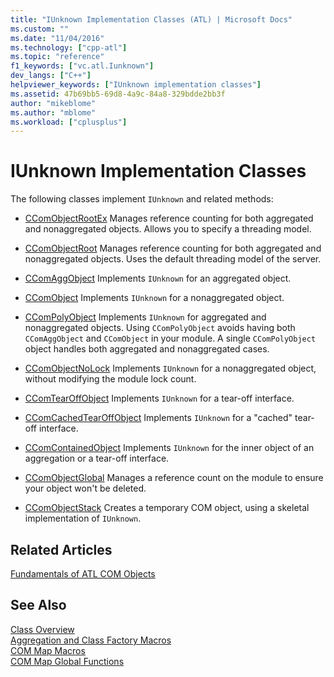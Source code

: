 ```yaml
---
title: "IUnknown Implementation Classes (ATL) | Microsoft Docs"
ms.custom: ""
ms.date: "11/04/2016"
ms.technology: ["cpp-atl"]
ms.topic: "reference"
f1_keywords: ["vc.atl.Iunknown"]
dev_langs: ["C++"]
helpviewer_keywords: ["IUnknown implementation classes"]
ms.assetid: 47b69bb5-69d8-4a9c-84a8-329bdde2bb3f
author: "mikeblome"
ms.author: "mblome"
ms.workload: ["cplusplus"]
---
```

# IUnknown Implementation Classes

The following classes implement `IUnknown` and related methods:

- [CComObjectRootEx](../atl/reference/ccomobjectrootex-class.md) Manages reference counting for both aggregated and nonaggregated objects. Allows you to specify a threading model.

- [CComObjectRoot](../atl/reference/ccomobjectroot-class.md) Manages reference counting for both aggregated and nonaggregated objects. Uses the default threading model of the server.

- [CComAggObject](../atl/reference/ccomaggobject-class.md) Implements `IUnknown` for an aggregated object.

- [CComObject](../atl/reference/ccomobject-class.md) Implements `IUnknown` for a nonaggregated object.

- [CComPolyObject](../atl/reference/ccompolyobject-class.md) Implements `IUnknown` for aggregated and nonaggregated objects. Using `CComPolyObject` avoids having both `CComAggObject` and `CComObject` in your module. A single `CComPolyObject` object handles both aggregated and nonaggregated cases.

- [CComObjectNoLock](../atl/reference/ccomobjectnolock-class.md) Implements `IUnknown` for a nonaggregated object, without modifying the module lock count.

- [CComTearOffObject](../atl/reference/ccomtearoffobject-class.md) Implements `IUnknown` for a tear-off interface.

- [CComCachedTearOffObject](../atl/reference/ccomcachedtearoffobject-class.md) Implements `IUnknown` for a "cached" tear-off interface.

- [CComContainedObject](../atl/reference/ccomcontainedobject-class.md) Implements `IUnknown` for the inner object of an aggregation or a tear-off interface.

- [CComObjectGlobal](../atl/reference/ccomobjectglobal-class.md) Manages a reference count on the module to ensure your object won't be deleted.

- [CComObjectStack](../atl/reference/ccomobjectstack-class.md) Creates a temporary COM object, using a skeletal implementation of `IUnknown`.

## Related Articles

[Fundamentals of ATL COM Objects](../atl/fundamentals-of-atl-com-objects.md)

## See Also

[Class Overview](../atl/atl-class-overview.md)   
[Aggregation and Class Factory Macros](../atl/reference/aggregation-and-class-factory-macros.md)   
[COM Map Macros](../atl/reference/com-map-macros.md)   
[COM Map Global Functions](../atl/reference/com-map-global-functions.md)

